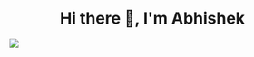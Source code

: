 <h1 align="center">Hi there 👋, I'm Abhishek</h1>

<img src="https://ed16-2405-201-5807-3027-fdf8-deb4-2df3-534e.ngrok-free.app/data" />
